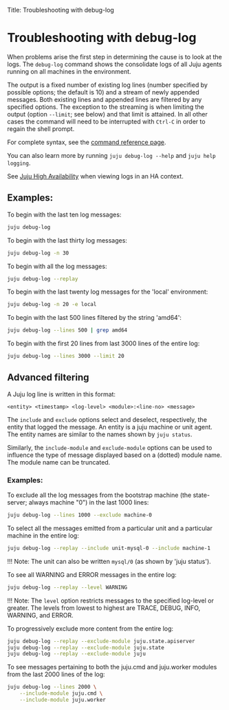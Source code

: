 Title: Troubleshooting with debug-log


# Troubleshooting with debug-log

When problems arise the first step in determining the cause is to look at the
logs. The `debug-log` command shows the consolidate logs of all Juju agents
running on all machines in the environment.

The output is a fixed number of existing log lines (number specified by
possible options; the default is 10) and a stream of newly appended messages.
Both existing lines and appended lines are filtered by any specified options.
The exception to the streaming is when limiting the output (option `--limit`;
see below) and that limit is attained. In all other cases the command will need
to be interrupted with `Ctrl-C` in order to regain the shell prompt.

For complete syntax, see the [command reference page](./commands.html).

You can also learn more by running `juju debug-log --help` and `juju help 
logging`.

See [Juju High Availability](./juju-ha.html#ha-and-logging) when viewing logs
in an HA context.


## Examples:

To begin with the last ten log messages:

```bash
juju debug-log
```

To begin with the last thirty log messages:

```bash
juju debug-log -n 30
```

To begin with all the log messages:

```bash
juju debug-log --replay
```

To begin with the last twenty log messages for the 'local' environment:

```bash
juju debug-log -n 20 -e local
```

To begin with the last 500 lines filtered by the string 'amd64':

```bash
juju debug-log --lines 500 | grep amd64
```

To begin with the first 20 lines from last 3000 lines of the entire log:

```bash
juju debug-log --lines 3000 --limit 20
```


## Advanced filtering

A Juju log line is written in this format:

`<entity> <timestamp> <log-level> <module>:<line-no> <message>`

The `include` and `exclude` options select and deselect, respectively, the
entity that logged the message. An entity is a juju machine or unit agent. The
entity names are similar to the names shown by `juju status`.

Similarly, the `include-module` and `exclude-module` options can be used to
influence the type of message displayed based on a (dotted) module name. The
module name can be truncated.

### Examples:

To exclude all the log messages from the bootstrap machine (the
state-server; always machine "0") in the last 1000 lines:

```bash
juju debug-log --lines 1000 --exclude machine-0
```

To select all the messages emitted from a particular unit and a particular
machine in the entire log:

```bash
juju debug-log --replay --include unit-mysql-0 --include machine-1
```

!!! Note: The unit can also be written `mysql/0` (as shown by 'juju status').

To see all WARNING and ERROR messages in the entire log:

```bash
juju debug-log --replay --level WARNING
```

!!! Note: The `level` option restricts messages to the specified log-level or
greater. The levels from lowest to highest are TRACE, DEBUG, INFO, WARNING, and
ERROR.

To progressively exclude more content from the entire log:

```bash
juju debug-log --replay --exclude-module juju.state.apiserver
juju debug-log --replay --exclude-module juju.state
juju debug-log --replay --exclude-module juju
```

To see messages pertaining to both the juju.cmd and juju.worker modules
from the last 2000 lines of the log:

```bash
juju debug-log --lines 2000 \
	--include-module juju.cmd \
	--include-module juju.worker
```
